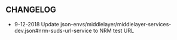 ## CHANGELOG

* 9-12-2018 Update json-envs/middlelayer/middlelayer-services-dev.json#nrm-suds-url-service to NRM test URL
